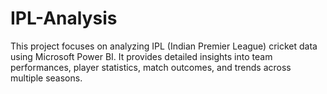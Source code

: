 # IPL-Analysis
This project focuses on analyzing IPL (Indian Premier League) cricket data using Microsoft Power BI. It provides detailed insights into team performances, player statistics, match outcomes, and trends across multiple seasons.

